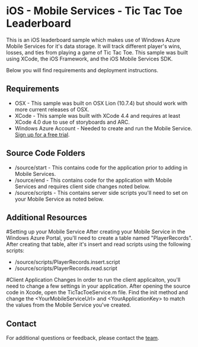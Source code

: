 ﻿# iOS - Mobile Services - Tic Tac Toe Leaderboard
This is an iOS leaderboard sample which makes use of Windows Azure Mobile Services for it's data storage.  It will track different player's wins, losses, and ties from playing a game of Tic Tac Toe.  This sample was built using XCode, the iOS Framework, and the iOS Mobile Services SDK.

Below you will find requirements and deployment instructions.

## Requirements
* OSX - This sample was built on OSX Lion (10.7.4) but should work with more current releases of OSX.
* XCode - This sample was built with XCode 4.4 and requires at least XCode 4.0 due to use of storyboards and ARC.
* Windows Azure Account - Needed to create and run the Mobile Service.  [Sign up for a free trial](https://www.windowsazure.com/en-us/pricing/free-trial/).

## Source Code Folders
* /source/start - This contains code for the application prior to adding in Mobile Services.
* /source/end - This contains code for the application with Mobile Services and requires client side changes noted below.
* /source/scripts - This contains server side scripts you'll need to set on your Mobile Service as noted below.

## Additional Resources


#Setting up your Mobile Service
After creating your Mobile Service in the Windows Azure Portal, you'll need to create a table named "PlayerRecords".  After creating that table, alter it's insert and read scripts using the following scripts:
* /source/scripts/PlayerRecords.insert.script
* /source/scripts/PlayerRecords.read.script

#Client Application Changes
In order to run the client applicaiton, you'll need to change a few settings in your application.  After opening the source code in Xcode, open the TicTacToeService.m file.  Find the init method and change the \<YourMobileServiceUrl> and \<YourApplicationKey> to match the values from the Mobile Service you've created.

## Contact

For additional questions or feedback, please contact the [team](mailto:chrisner@microsoft.com).